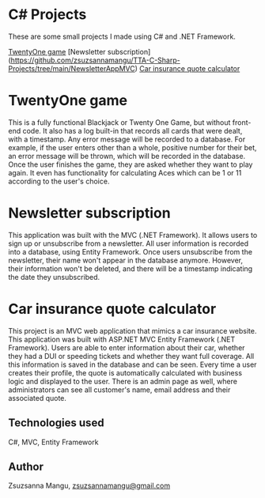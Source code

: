 # C# Projects
These are some small projects I made using C# and .NET Framework.

[TwentyOne game](https://github.com/zsuzsannamangu/TTA-C-Sharp-Projects/tree/main/TwentyOneGame)
[Newsletter subscription] (https://github.com/zsuzsannamangu/TTA-C-Sharp-Projects/tree/main/NewsletterAppMVC)
[Car insurance quote calculator](https://github.com/zsuzsannamangu/TTA-C-Sharp-Projects/tree/main/CarInsurance)


# TwentyOne game
This is a fully functional Blackjack or Twenty One Game, but without front-end code. It also has a log built-in that records all cards that were dealt, with a timestamp. Any error message will be recorded to a database. For example, if the user enters other than a whole, positive number for their bet, an error message will be thrown, which will be recorded in the database. Once the user finishes the game, they are asked whether they want to play again. It even has functionality for calculating Aces which can be 1 or 11 according to the user's choice.

# Newsletter subscription
This application was built with the MVC (.NET Framework). It allows users to sign up or unsubscribe from a newsletter. All user information is recorded into a database, using Entity Framework. Once users unsubscribe from the newsletter, their name won't appear in the database anymore. However, their information won't be deleted, and there will be a timestamp indicating the date they unsubscribed.

# Car insurance quote calculator
This project is an MVC web application that mimics a car insurance website. This application was built with ASP.NET MVC Entity Framework (.NET Framework). Users are able to enter information about their car, whether they had a DUI or speeding tickets and whether they want full coverage. All this information is saved in the database and can be seen. Every time a user creates their profile, the quote is automatically calculated with business logic and displayed to the user. There is an admin page as well, where administrators can see all customer's name, email address and their associated quote.

## Technologies used
C#, MVC, Entity Framework

## Author
Zsuzsanna Mangu, zsuzsannamangu@gmail.com


